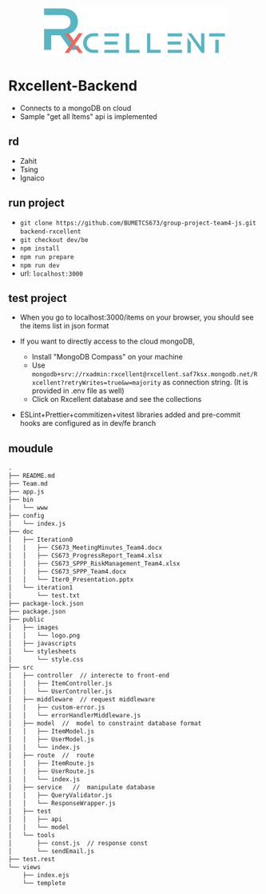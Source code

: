 <p align="center">
    <img height="100" src="public/images/logo.png" />
    <br>
</p>

# Rxcellent-Backend

- Connects to a mongoDB on cloud
- Sample "get all Items" api is implemented

## rd

- Zahit
- Tsing
- Ignaico

## run project

- `git clone https://github.com/BUMETCS673/group-project-team4-js.git backend-rxcellent`
- `git checkout dev/be`
- `npm install`
- `npm run prepare`
- `npm run dev`
- url: `localhost:3000`

## test project

- When you go to localhost:3000/items on your browser, you should see the items list in json format
- If you want to directly access to the cloud mongoDB,

  - Install "MongoDB Compass" on your machine
  - Use `mongodb+srv://rxadmin:rxcellent@rxcellent.saf7ksx.mongodb.net/Rxcellent?retryWrites=true&w=majority` as connection string. (It is provided in .env file as well)
  - Click on Rxcellent database and see the collections

- ESLint+Prettier+commitizen+vitest libraries added and pre-commit hooks are configured as in dev/fe branch

## moudule

```
.
├── README.md
├── Team.md
├── app.js
├── bin
│   └── www
├── config
│   └── index.js
├── doc
│   ├── Iteration0
│   │   ├── CS673_MeetingMinutes_Team4.docx
│   │   ├── CS673_ProgressReport_Team4.xlsx
│   │   ├── CS673_SPPP_RiskManagement_Team4.xlsx
│   │   ├── CS673_SPPP_Team4.docx
│   │   └── Iter0_Presentation.pptx
│   └── iteration1
│       └── test.txt
├── package-lock.json
├── package.json
├── public
│   ├── images
│   │   └── logo.png
│   ├── javascripts
│   └── stylesheets
│       └── style.css
├── src
│   ├── controller  // interecte to front-end
│   │   ├── ItemController.js
│   │   └── UserController.js
│   ├── middleware  // request middleware
│   │   ├── custom-error.js
│   │   └── errorHandlerMiddleware.js
│   ├── model  //  model to constraint database format
│   │   ├── ItemModel.js
│   │   ├── UserModel.js
│   │   └── index.js
│   ├── route  //  route
│   │   ├── ItemRoute.js
│   │   ├── UserRoute.js
│   │   └── index.js
│   ├── service   //  manipulate database
│   │   ├── QueryValidator.js
│   │   └── ResponseWrapper.js
│   ├── test
│   │   ├── api
│   │   └── model
│   └── tools
│       ├── const.js  // response const
│       └── sendEmail.js
├── test.rest
└── views
    ├── index.ejs
    └── templete
```
